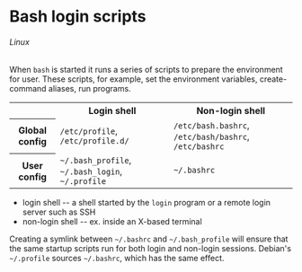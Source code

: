 # Bash login scripts
###### Linux

When `bash` is started it runs a series of scripts to prepare the environment
for user. These scripts, for example, set the environment variables, create-
command aliases, run programs.

<table>
  <tr>
    <th></th>
    <th>Login shell</th>
    <th>Non-login shell</th>
  </tr>
  <tr>
    <th>Global config</th>
    <td><code>/etc/profile</code>, <code>/etc/profile.d/</code></td>
    <td><code>/etc/bash.bashrc</code>, <code>/etc/bash/bashrc</code>, <code>/etc/bashrc</code></td>
  </tr>
  <tr>
    <th>User config</th>
    <td><code>~/.bash_profile</code>, <code>~/.bash_login</code>, <code>~/.profile</code></td>
    <td><code>~/.bashrc</code></td>
  </tr>
</table>

 * login shell -- a shell started by the `login` program or a remote login server such as SSH
 * non-login shell -- ex. inside an X-based terminal
 
Creating a symlink between `~/.bashrc` and `~/.bash_profile` will ensure that the same startup scripts run for both login and non-login sessions. Debian's `~/.profile` sources `~/.bashrc`, which has the same effect.
